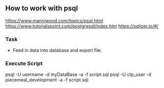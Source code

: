 ## How to work with psql
https://www.manniwood.com/topics/psql.html
https://www.tutorialspoint.com/postgresql/index.htm
https://sqlizer.io/#/

### Task
- Feed in data into database and export file.

### Execute Script

psql -U username -d myDataBase -a -f script.sql
psql -U ctp_user -d piecemeal_development -a -f script.sql